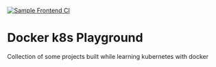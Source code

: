 [![Sample Frontend CI](https://github.com/BolajiOlajide/docker-k8s-playground/actions/workflows/ci.yml/badge.svg)](https://github.com/BolajiOlajide/docker-k8s-playground/actions/workflows/ci.yml)

# Docker k8s Playground

Collection of some projects built while learning kubernetes with docker
